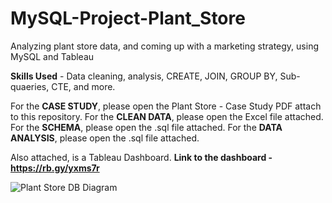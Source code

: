 # MySQL-Project-Plant_Store
Analyzing plant store data, and coming up with a marketing strategy, using MySQL and Tableau

**Skills Used** - Data cleaning, analysis, CREATE, JOIN, GROUP BY, Sub-quaeries, CTE, and more.

For the **CASE STUDY**, please open the Plant Store - Case Study PDF attach to this repository.
For the **CLEAN DATA**, please open the Excel file attached.
For the **SCHEMA**, please open the .sql file attached.
For the **DATA ANALYSIS**, please open the .sql file attached.

Also attached, is a Tableau Dashboard.
**Link to the dashboard - https://rb.gy/yxms7r**

![Plant Store DB Diagram](https://github.com/user-attachments/assets/6a6ce27d-5f8e-4b91-a85e-545b07bd7493)
